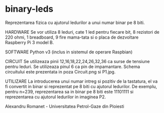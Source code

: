 # binary-leds

Reprezentarea fizica cu ajutorul ledurilor a unui numar binar pe 8 biti.

HARDWARE
Se vor utiliza 8 leduri, cate 1 led pentru fiecare bit, 8 rezistori de 220 ohmi, 1 breadboard, 9 fire mama-tata si o placa de dezvoltare Raspberry Pi 3 model B.

SOFTWARE
Python v3 (inclus in sistemul de operare Raspbian)

CIRCUIT
Se utilizeaza pinii 12,16,18,22,24,26,32,36 ca surse de tensiune pentru leduri. Se utilizeaza pinul 6 ca pin de impamantare.
Schema circuitului este prezentata in poza Circuit.png si P1.jpg.

UTILIZARE
La introducerea unui numar intreg si pozitiv de la tastatura, el va fi convertit in binar si reprezentat pe 8 biti cu ajutorul ledurilor.
De exemplu, pentru n=239, reprezentarea sa in binar pe 8 biti este 11101111 si reprezentarea cu ajutorul ledurilor in imaginea P2.


Alexandru Romanet - Universitatea Petrol-Gaze din Ploiesti
